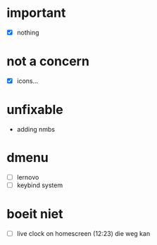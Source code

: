# important
- [x] nothing

# not a concern
- [x] icons...

# unfixable
- adding nmbs

# dmenu
- [ ] lernovo
- [ ] keybind system

# boeit niet
- [ ] live clock on homescreen (12:23) die weg kan
